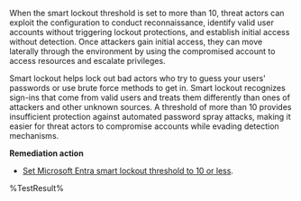 When the smart lockout threshold is set to more than 10, threat actors can exploit the configuration to conduct reconnaissance, identify valid user accounts without triggering lockout protections, and establish initial access without detection. Once attackers gain initial access, they can move laterally through the environment by using the compromised account to access resources and escalate privileges.

Smart lockout helps lock out bad actors who try to guess your users' passwords or use brute force methods to get in. Smart lockout recognizes sign-ins that come from valid users and treats them differently than ones of attackers and other unknown sources. A threshold of more than 10 provides insufficient protection against automated password spray attacks, making it easier for threat actors to compromise accounts while evading detection mechanisms. 

**Remediation action**

- [Set Microsoft Entra smart lockout threshold to 10 or less](https://learn.microsoft.com/entra/identity/authentication/howto-password-smart-lockout?wt.mc_id=zerotrustrecommendations_automation_content_cnl_csasci).
<!--- Results --->
%TestResult%

